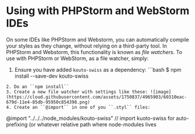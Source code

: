 # Using with PHPStorm and WebStorm IDEs

On some IDEs like PHPStorm and Webstorm, you can automatically compile your styles as they change, without relying on a third-party tool.  In PHPStorm and Webstorm, this functionality is known as *file watchers*.  To use with PHPStorm or WebStorm, as a file watcher, simply:

1. Ensure you have added ``kouto-swiss`` as a dependency: ```bash
$ npm install --save-dev kouto-swiss
```
2. Do an ``npm install``
3. Create a new file watcher with settings like these: ![image](https://cloud.githubusercontent.com/assets/1750837/4965903/60310eac-679d-11e4-85db-95950c854398.png)
4. Create an ``@import`` in one of you ``.styl`` files:
```
@import "../../../node_modules/kouto-swiss" // import kuoto-swiss for auto-prefixing (or whatever relative path where node-modules lives
```
